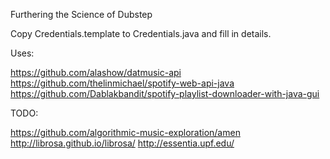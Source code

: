 Furthering the Science of Dubstep

Copy Credentials.template to Credentials.java and fill in details.

Uses:

https://github.com/alashow/datmusic-api
https://github.com/thelinmichael/spotify-web-api-java
https://github.com/Dablakbandit/spotify-playlist-downloader-with-java-gui

TODO:

https://github.com/algorithmic-music-exploration/amen
http://librosa.github.io/librosa/
http://essentia.upf.edu/